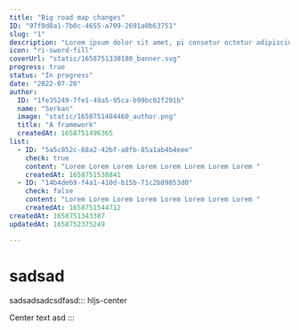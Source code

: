 ```yaml
---
title: "Big road map changes"
ID: "97f0d8a1-7b0c-4655-a709-2691a0b63751"
slug: "1"
description: "Lorem ipsum dolor sit amet, pi consetur octetur adipiscing premester kapaasd dsad sadasd"
icon: "ri-sword-fill"
coverUrl: "static/1658751330180_banner.svg"
progress: true
status: "In progress"
date: "2022-07-20"
author:
  ID: "1fe35249-7fe1-49a5-95ca-b99bc02f291b"
  name: "Serkan"
  image: "static/1658751484460_author.png"
  title: "A framework"
  createdAt: 1658751496365
list:
  - ID: "5a5c852c-68a2-42bf-a8fb-85a1ab4b4eee"
    check: true
    content: "Lorem Lorem Lorem Lorem Lorem Lorem Lorem Lorem "
    createdAt: 1658751538841
  - ID: "14b4deb9-f4a1-410d-b15b-71c2b89853d0"
    check: false
    content: "Lorem Lorem Lorem Lorem Lorem Lorem Lorem Lorem "
    createdAt: 1658751544712
createdAt: 1658751343387
updatedAt: 1658752375249

---
```

# sadsad
sadsadsadcsdfasd::: hljs-center

Center text
asd
:::
